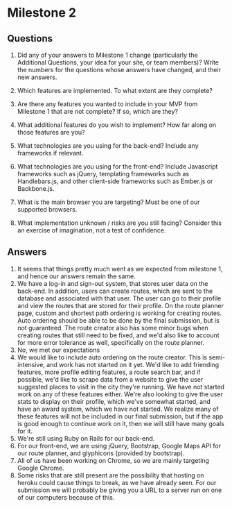 Milestone 2
===========


Questions
---------

1. Did any of your answers to Milestone 1 change (particularly the Additional Questions, your idea for your site, or team members)? Write the numbers for the questions whose answers have changed, and their new answers.

2. Which features are implemented. To what extent are they complete?
3. Are there any features you wanted to include in your MVP from Milestone 1 that are not complete? If so, which are they?
4. What additional features do you wish to implement? How far along on those features are you?
5. What technologies are you using for the back-end? Include any frameworks if relevant.
6. What technologies are you using for the front-end? Include Javascript frameworks such as jQuery, templating frameworks such as Handlebars.js, and other client-side frameworks such as Ember.js or Backbone.js.
7. What is the main browser you are targeting? Must be one of our supported browsers.
8. What implementation unknown / risks are you still facing? Consider this an exercise of imagination, not a test of confidence.


Answers
-------

1. It seems that things pretty much went as we expected from milestone 1, and hence our answers remain the same.
2. We have a log-in and sign-out system, that stores user data on the back-end.  In addition, users can create routes, which are sent to the database and associated with that user.  The user can go to their profile and view the routes that are stored for their profile.  On the route planner page, custom and shortest path ordering is working for creating routes.  Auto ordering should be able to be done by the final submission, but is not guaranteed.  The route creator also has some minor bugs when creating routes that still need to be fixed, and we'd also like to account for more error tolerance as well, specifically on the route planner.
3. No, we met our expectations
4. We would like to include auto ordering on the route creator.  This is semi-intensive, and work has not started on it yet.  We'd like to add friending features, more profile editing features, a route search bar, and if possible, we'd like to scrape data from a website to give the user suggested places to visit in the city they're running.  We have not started work on any of these features either.  We're also looking to give the user stats to display on their profile, which we've somewhat started, and have an award system, which we have not started.  We realize many of these features will not be included in our final submission, but if the app is good enough to continue work on it, then we will still have many goals for it.
5. We're still using Ruby on Rails for our back-end.
6. For our front-end, we are using jQuery, Bootstrap, Google Maps API for our route planner, and glyphicons (provided by bootstrap).
7. All of us have been working on Chrome, so we are mainly targeting Google Chrome.
8. Some risks that are still present are the possibility that hosting on heroku could cause things to break, as we have already seen.  For our submission we will probably be giving you a URL to a server run on one of our computers because of this.